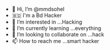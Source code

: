 - 👋 Hi, I’m @mmdsohel
- 🇧🇩 I'm a Bd Hacker
- 👀 I’m interested in ...Hacking
- 🌱 I’m currently learning ...everything 
- 💞️ I’m looking to collaborate on ...hack
- 📫 How to reach me ...smart hacker

<!---
mmdsohel/mmdsohel is a ✨ special ✨ repository because its `README.md` (this file) appears on your GitHub profile.
You can click the Preview link to take a look at your changes.
--->
